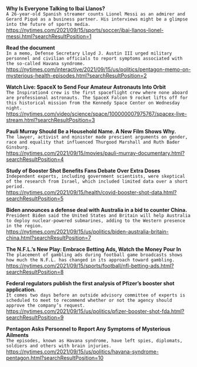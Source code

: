 **Why Is Everyone Talking to Ibai Llanos?**\
`A 26-year-old Spanish streamer counts Lionel Messi as an admirer and Gerard Piqué as a business partner. His interviews might be a glimpse into the future of sports media.`\
https://nytimes.com/2021/09/15/sports/soccer/ibai-llanos-lionel-messi.html?searchResultPosition=1

**Read the document**\
`In a memo, Defense Secretary Lloyd J. Austin III urged military personnel and civilian officials to report symptoms associated with the so-called Havana syndrome.`\
https://nytimes.com/interactive/2021/09/15/us/politics/pentagon-memo-on-mysterious-health-episodes.html?searchResultPosition=2

**Watch Live: SpaceX to Send Four Amateur Astronauts Into Orbit**\
`The Inspiration4 crew is the first spaceflight crew where none aboard are professional astronauts. The SpaceX Falcon 9 rocket lifts off for this historical mission from the Kennedy Space Center on Wednesday night.`\
https://nytimes.com/video/science/space/100000007975767/spacex-live-stream.html?searchResultPosition=3

**Pauli Murray Should Be a Household Name. A New Film Shows Why.**\
`The lawyer, activist and minister made prescient arguments on gender, race and equality that influenced Thurgood Marshall and Ruth Bader Ginsburg.`\
https://nytimes.com/2021/09/15/movies/pauli-murray-documentary.html?searchResultPosition=4

**Study of Booster Shot Benefits Fans Debate Over Extra Doses**\
`Independent experts, including government scientists, were skeptical of the research from Israel, which included limited data over a short period.`\
https://nytimes.com/2021/09/15/health/covid-booster-shot-data.html?searchResultPosition=5

**Biden announces a defense deal with Australia in a bid to counter China.**\
`President Biden said the United States and Britain will help Australia to deploy nuclear-powered submarines, adding to the Western presence in the region.`\
https://nytimes.com/2021/09/15/us/politics/biden-australia-britain-china.html?searchResultPosition=7

**The N.F.L.’s New Play: Embrace Betting Ads, Watch the Money Pour In**\
`The placement of gambling ads during football game broadcasts shows how much the N.F.L. has changed in its approach toward gambling.`\
https://nytimes.com/2021/09/15/sports/football/nfl-betting-ads.html?searchResultPosition=8

**Federal regulators publish the first analysis of Pfizer’s booster shot application.**\
`It comes two days before an outside advisory committee of experts is scheduled to meet to recommend whether or not the agency should approve the company’s request.`\
https://nytimes.com/2021/09/15/us/politics/pfizer-booster-shot-fda.html?searchResultPosition=9

**Pentagon Asks Personnel to Report Any Symptoms of Mysterious Ailments**\
`The episodes, known as Havana syndrome, have left spies, diplomats, soldiers and others with brain injuries.`\
https://nytimes.com/2021/09/15/us/politics/havana-syndrome-pentagon.html?searchResultPosition=10

